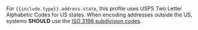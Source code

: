 <!--format of include file
include parameters:
type (required): resource e.g., (e.g, Patient)
for example
{% raw %} {% include should-3166-subdivision-codes.md type="Patient" %} {% endraw %}
-->
<span class="bg-success" markdown="1">For `{{include.type}}.address.state`, this profile uses USPS Two Letter Alphabetic Codes for US states. When encoding addresses outside the US, systems **SHOULD** use the [ISO 3166 subdivision codes](https://www.iso.org/iso-3166-country-codes.html).</span><!-- new-content -->